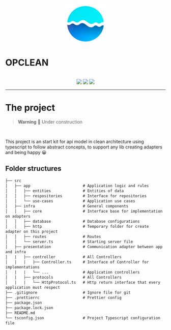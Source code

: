 <p align="center">

  <img src="./docs/images/logo.png" width="128">

</p>
  
# OPCLEAN
    
<p align="center">

  <br/>

  <img src="https://badgen.net/badge/node/%3E=16.14.0/green">
  <img src="https://badgen.net/badge/icon/typescript?icon=typescript&label">
  <img src="https://badgen.net/badge/icon/npm/red?icon=npm&label">

</p>

---

# The project

> **Warning**
> 🚧 Under construction

<br/>

This project is an start kit for api model in clean architecture using typescript to follow abstract concepts, to support any lib creating adapters and being happy 😀


## Folder structures

```
├── src
│   ├── app                       # Application logic and rules
│   │   ├── entities              # Entities of data 
│   │   ├── respositories         # Interface for repositories
│   │   └── use-cases             # Application use cases
│   ├── infra                     # General components
│   │   ├── core                  # Interface base for implementation on adapters
│   │   ├── database              # Database configurations
│   │   ├── http                  # Temporary folder for create adapter on this project
│   │   ├── routes                # Routes
│   │   └── server.ts             # Starting server file
│   ├── presentation              # Communication adapter between app and infra
│   |   ├── controller            # All Controllers
│   |   |   ├── Controller.ts     # Interface of Controller for implementations
│   |   |   └── ...               # Application controllers
│   |   ├── protocols             # All Controllers
│   |   |   └── HttpProtocol.ts   # Http return interface that every application must respect
├── .gitignore                    # Ignore file for git
├── .prettierrc                   # Prettier config 
├── package.json                  
├── package.lock.json            
├── README.md  
└── tsconfig.json                 # Project Typescript configuration file
```

